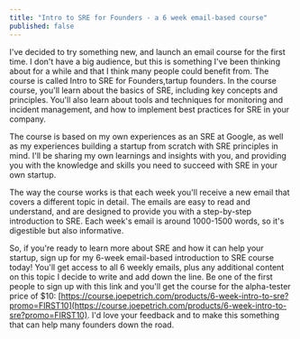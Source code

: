 ```yaml
---
title: "Intro to SRE for Founders - a 6 week email-based course"
published: false 
---
```

I've decided to try something new, and launch an email course for the first time. I don't have a big audience, but this is something I've been thinking about for a while and that I think many people could benefit from. The course is called Intro to SRE for Founders,tartup founders. In the course course, you'll learn about the basics of SRE, including key concepts and principles. You'll also learn about tools and techniques for monitoring and incident management, and how to implement best practices for SRE in your company.

The course is based on my own experiences as an SRE at Google, as well as my experiences building a startup from scratch with SRE principles in mind. I'll be sharing my own learnings and insights with you, and providing you with the knowledge and skills you need to succeed with SRE in your own startup.

The way the course works is that each week you'll receive a new email that covers a different topic in detail. The emails are easy to read and understand, and are designed to provide you with a step-by-step introduction to SRE. Each week's email is around 1000-1500 words, so it's digestible but also informative.

So, if you're ready to learn more about SRE and how it can help your startup, sign up for my 6-week email-based introduction to SRE course today! You'll get access to all 6 weekly emails, plus any additional content on this topic I decide to write and add down the line. Be one of the first people to sign up with this link and you'll get the course for the alpha-tester price of $10: [https://course.joepetrich.com/products/6-week-intro-to-sre?promo=FIRST10](https://course.joepetrich.com/products/6-week-intro-to-sre?promo=FIRST10). I'd love your feedback and to make this something that can help many founders down the road.